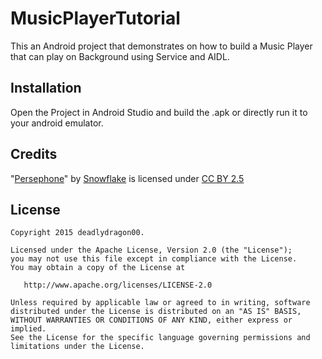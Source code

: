 # MusicPlayerTutorial
This an Android project that demonstrates on how to build a Music Player that can play on Background using Service and AIDL.

## Installation
Open the Project in Android Studio and build the .apk or directly run it to your android emulator.

## Credits
"[Persephone](http://ccmixter.org/files/snowflake/22364)" by [Snowflake](http://dig.ccmixter.org/people/snowflake) is licensed under [CC BY 2.5](http://creativecommons.org/licenses/by/2.5/)

## License
```
Copyright 2015 deadlydragon00.

Licensed under the Apache License, Version 2.0 (the "License");
you may not use this file except in compliance with the License.
You may obtain a copy of the License at

   http://www.apache.org/licenses/LICENSE-2.0

Unless required by applicable law or agreed to in writing, software
distributed under the License is distributed on an "AS IS" BASIS,
WITHOUT WARRANTIES OR CONDITIONS OF ANY KIND, either express or implied.
See the License for the specific language governing permissions and
limitations under the License.
```
